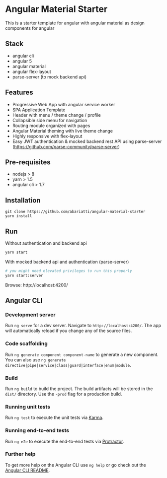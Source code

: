 # Angular Material Starter

This is a starter template for angular with angular material as design components for angular

## Stack

- angular cli
- angular 5
- angular material
- angular flex-layout
- parse-server (to mock backend api)

## Features
- Progressive Web App with angular service worker
- SPA Application Template
- Header with menu / theme change / profile
- Collapsible side menu for navigation
- Routing module organized with pages
- Angular Material theming with live theme change
- Highly responsive with flex-layout
- Easy JWT authentication & mocked backend rest API using parse-server (https://github.com/parse-community/parse-server)


## Pre-requisites
- nodejs > 8
- yarn > 1.5
- angular cli > 1.7

## Installation
```
git clone https://github.com/abariatti/angular-material-starter
yarn install 
```

## Run
Without authentication and backend api 
```bash
yarn start 
```
With mocked backend api and authentication (parse-server)
```bash
# you might need elevated privileges to run this properly
yarn start:server
```

Browse: 
http://localhost:4200/

## Angular CLI

### Development server

Run `ng serve` for a dev server. Navigate to `http://localhost:4200/`. The app will automatically reload if you change any of the source files.

### Code scaffolding

Run `ng generate component component-name` to generate a new component. You can also use `ng generate directive|pipe|service|class|guard|interface|enum|module`.

### Build

Run `ng build` to build the project. The build artifacts will be stored in the `dist/` directory. Use the `-prod` flag for a production build.

### Running unit tests

Run `ng test` to execute the unit tests via [Karma](https://karma-runner.github.io).

### Running end-to-end tests

Run `ng e2e` to execute the end-to-end tests via [Protractor](http://www.protractortest.org/).

### Further help

To get more help on the Angular CLI use `ng help` or go check out the [Angular CLI README](https://github.com/angular/angular-cli/blob/master/README.md).
